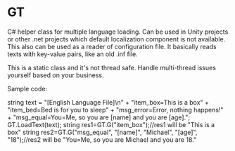 # GT
C# helper class for multiple language loading. Can be used in Unity projects or other .net projects which default localization component is not available.
This also can be used as a reader of configuration file. It basically reads texts with key-value pairs, like an old .inf file.

This is a static class and it's not thread safe. Handle multi-thread issues yourself based on your business.

Sample code:

string text = "[English Language File]\n" + 
              "item_box=This is a box" + 
              "item_bed=Bed is for you to sleep" +
              "msg_error=Error, nothing happens!" +
              "msg_equal=You=Me, so you are [name] and you are [age].";
GT.LoadText(text);
string res1=GT.G("item_box");//res1 will be "This is a box"
string res2=GT.G("msg_equal", "[name]", "Michael", "[age]", "18");//res2 will be "You=Me, so you are Michael and you are 18."
